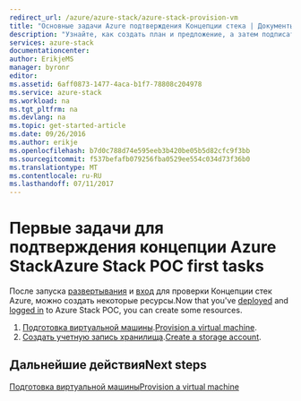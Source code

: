 ```yaml
---
redirect_url: /azure/azure-stack/azure-stack-provision-vm
title: "Основные задачи Azure подтверждения Концепции стека | Документы Microsoft"
description: "Узнайте, как создать план и предложение, а затем подписаться на это предложения и использовать предоставленные службы, чтобы создать виртуальную машину."
services: azure-stack
documentationcenter: 
author: ErikjeMS
manager: byronr
editor: 
ms.assetid: 6aff0873-1477-4aca-b1f7-78808c204978
ms.service: azure-stack
ms.workload: na
ms.tgt_pltfrm: na
ms.devlang: na
ms.topic: get-started-article
ms.date: 09/26/2016
ms.author: erikje
ms.openlocfilehash: b7d0c788d74e595eeb3b420be05b5d82cfc9f3bb
ms.sourcegitcommit: f537befafb079256fba0529ee554c034d73f36b0
ms.translationtype: MT
ms.contentlocale: ru-RU
ms.lasthandoff: 07/11/2017
---
```

# <a name="azure-stack-poc-first-tasks"></a><span data-ttu-id="23202-103">Первые задачи для подтверждения концепции Azure Stack</span><span class="sxs-lookup"><span data-stu-id="23202-103">Azure Stack POC first tasks</span></span>
<span data-ttu-id="23202-104">После запуска [развертывания](azure-stack-deploy.md) и [вход](azure-stack-connect-azure-stack.md) для проверки Концепции стек Azure, можно создать некоторые ресурсы.</span><span class="sxs-lookup"><span data-stu-id="23202-104">Now that you've [deployed](azure-stack-deploy.md) and [logged in](azure-stack-connect-azure-stack.md) to Azure Stack POC, you can create some resources.</span></span>

1. <span data-ttu-id="23202-105">[Подготовка виртуальной машины](azure-stack-provision-vm.md).</span><span class="sxs-lookup"><span data-stu-id="23202-105">[Provision a virtual machine](azure-stack-provision-vm.md).</span></span>
2. <span data-ttu-id="23202-106">[Создать учетную запись хранилища](azure-stack-provision-storage-account.md).</span><span class="sxs-lookup"><span data-stu-id="23202-106">[Create a storage account](azure-stack-provision-storage-account.md).</span></span>

## <a name="next-steps"></a><span data-ttu-id="23202-107">Дальнейшие действия</span><span class="sxs-lookup"><span data-stu-id="23202-107">Next steps</span></span>
[<span data-ttu-id="23202-108">Подготовка виртуальной машины</span><span class="sxs-lookup"><span data-stu-id="23202-108">Provision a virtual machine</span></span>](azure-stack-subscribe-plan-provision-vm.md)

